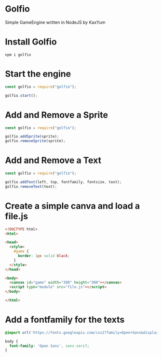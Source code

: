 # Golfio
Simple GameEngine written in NodeJS by KaxYum

# Install Golfio
```
npm i golfio
```

# Start the engine
```js
const golfio = require("golfio");

golfio.start();
```

# Add and Remove a Sprite
```js
const golfio = require("golfio");

golfio.addSprite(sprite);
golfio.removeSprite(sprite);
```

# Add and Remove a Text
```js
const golfio = require("golfio");

golfio.addText(left, top, fontfamily, fontsize, text);
golfio.removeText(text);
```

# Create a simple canva and load a file.js
```html
<!DOCTYPE html>
<html>

<head>
  <style>
    #game {
      border: 1px solid black;
    }
  </style>
</head>

<body>
  <canvas id="game" width="300" height="300"></canvas>
  <script type="module" src="file.js"></script>
</body>

</html>
```

# Add a fontfamily for the texts
```css
@import url('https://fonts.googleapis.com/css2?family=Open+Sans&display=swap');

body {
  font-family: 'Open Sans', sans-serif;
}
```
